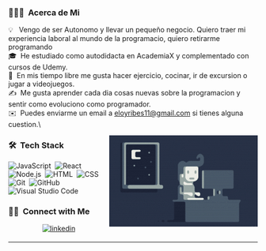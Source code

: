 ### 👨🏻‍💻 &nbsp;Acerca de Mi

💡 &nbsp; Vengo de ser Autonomo y llevar un pequeño negocio. Quiero traer mi experiencia laboral al mundo de la programacio, quiero retirarme programando\
🎓 &nbsp;He estudiado como autodidacta en AcademiaX y complementado con cursos de Udemy.\
🌱 &nbsp;En mis tiempo libre me gusta hacer ejercicio, cocinar, ir de excursion o jugar a videojuegos.\
✍️ &nbsp;Me gusta aprender cada dia cosas nuevas sobre la programacion y sentir como evoluciono como programador.\
✉️ &nbsp;Puedes enviarme un email a eloyribes11@gmail.com si tienes alguna cuestion.\

<img alt="Night Coding" src="https://raw.githubusercontent.com/AVS1508/AVS1508/master/assets/Night-Coding.gif" align="right"/>

### 🛠 &nbsp;Tech Stack

![JavaScript](https://img.shields.io/badge/-JavaScript-05122A?style=flat&logo=javascript)&nbsp;
![React](https://img.shields.io/badge/-React-05122A?style=flat&logo=react)&nbsp;
![Node.js](https://img.shields.io/badge/-Node.js-05122A?style=flat&logo=node.js)&nbsp;
![HTML](https://img.shields.io/badge/-HTML-05122A?style=flat&logo=HTML5)&nbsp;
![CSS](https://img.shields.io/badge/-CSS-05122A?style=flat&logo=CSS3&logoColor=1572B6)&nbsp;
![Git](https://img.shields.io/badge/-Git-05122A?style=flat&logo=git)&nbsp;
![GitHub](https://img.shields.io/badge/-GitHub-05122A?style=flat&logo=github)&nbsp;
![Visual Studio Code](https://img.shields.io/badge/-Visual%20Studio%20Code-05122A?style=flat&logo=visual-studio-code&logoColor=007ACC)&nbsp;


### 🤝🏻 &nbsp;Connect with Me

<p align="center">
<a href="https://www.linkedin.com/in/eloy-ribes-leon-00377727b/" target="_blank">
<img src=https://img.shields.io/badge/linkedin-%2300acee.svg?color=405DE6&style=for-the-badge&logo=linkedin&logoColor=white alt=linkedin style="margin-bottom: 5px;" />
</a>
</p>

-----



